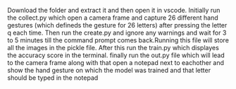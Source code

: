 Download the folder and extract it and then open it in vscode.
Initially run the collect.py which open a camera frame and capture 26 different hand gestures (which defineds the gesture for 26 letters) after pressing the letter q each time.
Then run the create.py and ignore any warnings and wait for 3 to 5 minutes till the command prompt comes back.Running this file will store all the images in the pickle file.
After this  run the train.py which displayes the  accuracy score in the terminal.
finally run the out.py file which will lead to the camera frame along with that open a notepad next to eachother and show the hand gesture on which the model was trained and that letter should be typed in the notepad
